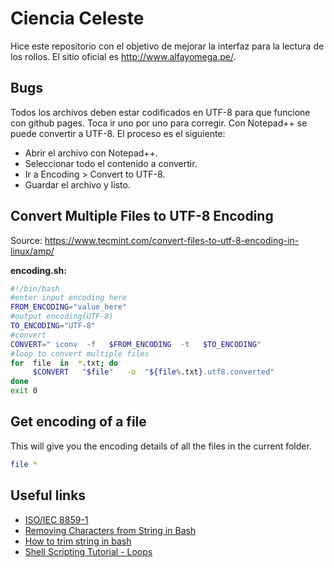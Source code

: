 # Ciencia Celeste
Hice este repositorio con el objetivo de mejorar la interfaz para la lectura de los rollos. El sitio oficial es http://www.alfayomega.pe/.

## Bugs
Todos los archivos deben estar codificados en UTF-8 para que funcione con github pages. Toca ir uno por uno para corregir. Con Notepad++ se puede convertir a UTF-8. El proceso es el siguiente:
- Abrir el archivo con Notepad++.
- Seleccionar todo el contenido a convertir.
- Ir a Encoding > Convert to UTF-8.
- Guardar el archivo y listo.

## Convert Multiple Files to UTF-8 Encoding

Source: https://www.tecmint.com/convert-files-to-utf-8-encoding-in-linux/amp/

**encoding.sh:**
```bash
#!/bin/bash
#enter input encoding here
FROM_ENCODING="value_here"
#output encoding(UTF-8)
TO_ENCODING="UTF-8"
#convert
CONVERT=" iconv  -f   $FROM_ENCODING  -t   $TO_ENCODING"
#loop to convert multiple files 
for  file  in  *.txt; do
     $CONVERT   "$file"   -o  "${file%.txt}.utf8.converted"
done
exit 0
```

## Get encoding of a file

This will give you the encoding details of all the files in the current folder.

```bash
file *
```

## Useful links

- [ISO/IEC 8859-1](https://en.wikipedia.org/wiki/ISO/IEC_8859-1)
- [Removing Characters from String in Bash](https://linuxhint.com/remove_characters_string_bash)
- [How to trim string in bash](https://linuxhint.com/trim_string_bash/)
- [Shell Scripting Tutorial - Loops](https://www.shellscript.sh/loops.html)
